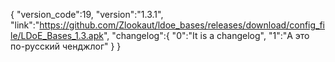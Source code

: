 {
"version_code":19,
"version":"1.3.1",
"link":"https://github.com/Zlookaut/ldoe_bases/releases/download/config_file/LDoE_Bases_1.3.apk",
"changelog":{
"0":"It is a changelog",
"1":"А это по-русский ченджлог"
}
}
